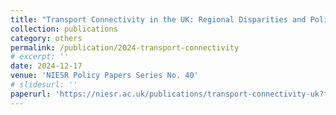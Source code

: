 ```yaml
---
title: "Transport Connectivity in the UK: Regional Disparities and Policies Pathways"
collection: publications
category: others
permalink: /publication/2024-transport-connectivity
# excerpt: ''
date: 2024-12-17
venue: 'NIESR Policy Papers Series No. 40'
# slidesurl: ''
paperurl: 'https://niesr.ac.uk/publications/transport-connectivity-uk?type=policy-papers&utm_content=319847537&utm_medium=social&utm_source=twitter&hss_channel=tw-870591852'
---
```


